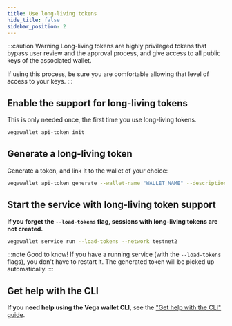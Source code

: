 ```yaml
---
title: Use long-living tokens
hide_title: false
sidebar_position: 2
---
```


:::caution Warning
Long-living tokens are highly privileged tokens that bypass user review and the approval process, and give access to all public keys of the associated wallet.

If using this process, be sure you are comfortable allowing that level of access to your keys.
:::

## Enable the support for long-living tokens
This is only needed once, the first time you use long-living tokens.

```bash
vegawallet api-token init
```

## Generate a long-living token
Generate a token, and link it to the wallet of your choice:

```bash
vegawallet api-token generate --wallet-name "WALLET_NAME" --description "for my trading bot"
```

## Start the service with long-living token support
**If you forget the `--load-tokens` flag, sessions with long-living tokens are not created.**

```bash
vegawallet service run --load-tokens --network testnet2
```

:::note Good to know!
If you have a running service (with the `--load-tokens` flags), you don't have to restart it. The generated token will be picked up automatically.
:::

## Get help with the CLI
**If you need help using the Vega wallet CLI**, see the ["Get help with the CLI" guide](../../../tools/vega-wallet/cli-wallet/latest/guides/get-help.md).
